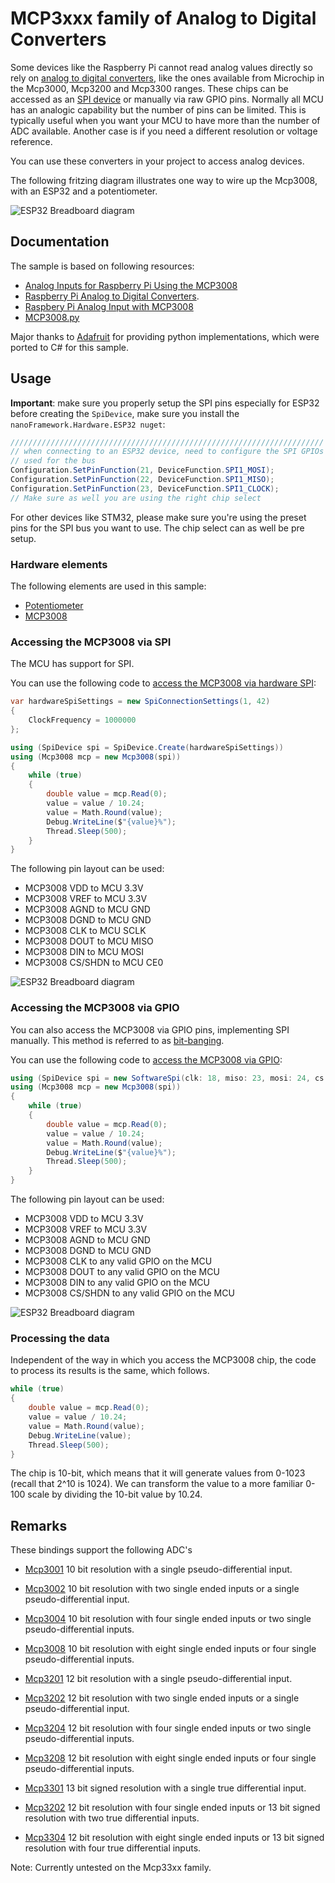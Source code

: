 # MCP3xxx family of Analog to Digital Converters

Some devices like the Raspberry Pi cannot read analog values directly so rely on  [analog to digital converters](https://en.wikipedia.org/wiki/Analog-to-digital_converter), like the ones available from Microchip in the Mcp3000, Mcp3200 and Mcp3300 ranges. These chips can be accessed as an [SPI device](https://en.wikipedia.org/wiki/Serial_Peripheral_Interface) or manually via raw GPIO pins. Normally all MCU has an analogic capability but the number of pins can be limited. This is typically useful when you want your MCU to have more than the number of ADC available. Another case is if you need a different resolution or voltage reference.

You can use these converters in your project to access analog devices.

The following fritzing diagram illustrates one way to wire up the Mcp3008, with an ESP32 and a potentiometer.

![ESP32 Breadboard diagram](rpi-trimpot_spi.png)

## Documentation

The sample is based on following resources:

- [Analog Inputs for Raspberry Pi Using the MCP3008](https://learn.adafruit.com/reading-a-analog-in-and-controlling-audio-volume-with-the-raspberry-pi)
- [Raspberry Pi Analog to Digital Converters](https://learn.adafruit.com/raspberry-pi-analog-to-digital-converters).
- [Raspbery Pi Analog Input with MCP3008](https://gist.github.com/ladyada/3151375)
- [MCP3008.py](https://github.com/adafruit/Adafruit_Python_MCP3008/blob/master/Adafruit_MCP3008/MCP3008.py)

Major thanks to [Adafruit](https://adafruit.com) for providing python implementations, which were ported to C# for this sample.

## Usage

**Important**: make sure you properly setup the SPI pins especially for ESP32 before creating the `SpiDevice`, make sure you install the `nanoFramework.Hardware.ESP32 nuget`:

```csharp
//////////////////////////////////////////////////////////////////////
// when connecting to an ESP32 device, need to configure the SPI GPIOs
// used for the bus
Configuration.SetPinFunction(21, DeviceFunction.SPI1_MOSI);
Configuration.SetPinFunction(22, DeviceFunction.SPI1_MISO);
Configuration.SetPinFunction(23, DeviceFunction.SPI1_CLOCK);
// Make sure as well you are using the right chip select
```

For other devices like STM32, please make sure you're using the preset pins for the SPI bus you want to use. The chip select can as well be pre setup.

### Hardware elements

The following elements are used in this sample:

- [Potentiometer](https://www.adafruit.com/product/356)
- [MCP3008](https://www.adafruit.com/product/856)

### Accessing the MCP3008 via SPI

The MCU has support for SPI. 

You can use the following code to [access the MCP3008 via hardware SPI](./samples/Program.cs):

```csharp
var hardwareSpiSettings = new SpiConnectionSettings(1, 42)
{
    ClockFrequency = 1000000
};

using (SpiDevice spi = SpiDevice.Create(hardwareSpiSettings))
using (Mcp3008 mcp = new Mcp3008(spi))
{
    while (true)
    {
        double value = mcp.Read(0);
        value = value / 10.24;
        value = Math.Round(value);
        Debug.WriteLine($"{value}%");
        Thread.Sleep(500);
    }
}
```

The following pin layout can be used:

- MCP3008 VDD to MCU 3.3V
- MCP3008 VREF to MCU 3.3V
- MCP3008 AGND to MCU GND
- MCP3008 DGND to MCU GND
- MCP3008 CLK to MCU SCLK
- MCP3008 DOUT to MCU MISO
- MCP3008 DIN to MCU MOSI
- MCP3008 CS/SHDN to MCU CE0

![ESP32 Breadboard diagram](./rpi-trimpot_spi.png)

### Accessing the MCP3008 via GPIO

You can also access the MCP3008 via GPIO pins, implementing SPI manually. This method is referred to as [bit-banging](https://en.wikipedia.org/wiki/Serial_Peripheral_Interface#Example_of_bit-banging_the_master_protocol).

You can use the following code to [access the MCP3008 via GPIO](./samples/Program.cs):

```csharp
using (SpiDevice spi = new SoftwareSpi(clk: 18, miso: 23, mosi: 24, cs: 25))
using (Mcp3008 mcp = new Mcp3008(spi))
{
    while (true)
    {
        double value = mcp.Read(0);
        value = value / 10.24;
        value = Math.Round(value);
        Debug.WriteLine($"{value}%");
        Thread.Sleep(500);
    }
}
```

The following pin layout can be used:

- MCP3008 VDD to MCU 3.3V
- MCP3008 VREF to MCU 3.3V
- MCP3008 AGND to MCU GND
- MCP3008 DGND to MCU GND
- MCP3008 CLK to any valid GPIO on the MCU
- MCP3008 DOUT to any valid GPIO on the MCU
- MCP3008 DIN to any valid GPIO on the MCU
- MCP3008 CS/SHDN to any valid GPIO on the MCU

![ESP32 Breadboard diagram](./rpi-trimpot_gpio.png)

### Processing the data

Independent of the way in which you access the MCP3008 chip, the code to process its results is the same, which follows.

```csharp
while (true)
{
    double value = mcp.Read(0);
    value = value / 10.24;
    value = Math.Round(value);
    Debug.WriteLine(value);
    Thread.Sleep(500);
}
```

The chip is 10-bit, which means that it will generate values from 0-1023 (recall that 2^10 is 1024). We can transform the value to a more familiar 0-100 scale by dividing the 10-bit value by 10.24.

## Remarks

These bindings support the following ADC's

- [Mcp3001](http://ww1.microchip.com/downloads/en/DeviceDoc/21293C.pdf) 10 bit resolution with a single pseudo-differential input.
- [Mcp3002](http://ww1.microchip.com/downloads/en/DeviceDoc/21294E.pdf) 10 bit resolution with two single ended inputs or a single pseudo-differential input.
- [Mcp3004](http://ww1.microchip.com/downloads/en/devicedoc/21295c.pdf) 10 bit resolution with four single ended inputs or two single pseudo-differential inputs.
- [Mcp3008](http://ww1.microchip.com/downloads/en/devicedoc/21295c.pdf) 10 bit resolution with eight single ended inputs or four single pseudo-differential inputs.

- [Mcp3201](http://ww1.microchip.com/downloads/en/devicedoc/21290d.pdf) 12 bit resolution with a single pseudo-differential input.
- [Mcp3202](http://ww1.microchip.com/downloads/en/devicedoc/21034d.pdf) 12 bit resolution with two single ended inputs or a single pseudo-differential input.
- [Mcp3204](http://ww1.microchip.com/downloads/en/DeviceDoc/21298c.pdf) 12 bit resolution with four single ended inputs or two single pseudo-differential inputs.
- [Mcp3208](http://ww1.microchip.com/downloads/en/DeviceDoc/21298c.pdf) 12 bit resolution with eight single ended inputs or four single pseudo-differential inputs.

- [Mcp3301](http://ww1.microchip.com/downloads/en/devicedoc/21700d.pdf) 13 bit signed resolution with a single true differential input.
- [Mcp3202](http://ww1.microchip.com/downloads/en/DeviceDoc/21697F.pdf) 12 bit resolution with four single ended inputs or 13 bit signed resolution with two true differential inputs.
- [Mcp3304](http://ww1.microchip.com/downloads/en/DeviceDoc/21697F.pdf) 12 bit resolution with eight single ended inputs or 13 bit signed resolution with four true differential inputs.

Note: Currently untested on the Mcp33xx family.
